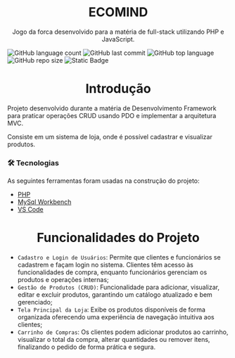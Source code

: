 <h1 align="center">ECOMIND</h1>
<p align="center">Jogo da forca desenvolvido para a matéria de full-stack utilizando PHP e JavaScript.</p>

![GitHub language count](https://img.shields.io/github/languages/count/TavinKG/ECOMIND?style=for-the-badge)
![GitHub last commit](https://img.shields.io/github/last-commit/TavinKG/ECOMIND?style=for-the-badge)
![GitHub top language](https://img.shields.io/github/languages/top/TavinKG/ECOMIND?style=for-the-badge)
![GitHub repo size](https://img.shields.io/github/repo-size/TavinKG/ECOMIND?style=for-the-badge)
![Static Badge](https://img.shields.io/badge/STATUS-FINALIZADO-blue?style=for-the-badge)



<h1 align="center">Introdução</h1>
<p>Projeto desenvolvido durante a matéria de Desenvolvimento Framework para praticar operações CRUD usando PDO e implementar a arquitetura MVC.</p>
<p>Consiste em um sistema de loja, onde é possível cadastrar e visualizar produtos.</p>

### 🛠 Tecnologias

As seguintes ferramentas foram usadas na construção do projeto:

- [PHP](https://www.php.net/)
- [MySql Workbench](https://www.mysql.com/products/workbench/)
- [VS Code](https://code.visualstudio.com/)

<h1 align="center">Funcionalidades do Projeto</h1>

- `Cadastro e Login de Usuários`: Permite que clientes e funcionários se cadastrem e façam login no sistema. Clientes têm acesso às funcionalidades de compra, enquanto funcionários gerenciam os produtos e operações internas;
- `Gestão de Produtos (CRUD)`: Funcionalidade para adicionar, visualizar, editar e excluir produtos, garantindo um catálogo atualizado e bem gerenciado;
- `Tela Principal da Loja`: Exibe os produtos disponíveis de forma organizada oferecendo uma experiência de navegação intuitiva aos clientes;
- `Carrinho de Compras`: Os clientes podem adicionar produtos ao carrinho, visualizar o total da compra, alterar quantidades ou remover itens, finalizando o pedido de forma prática e segura.
